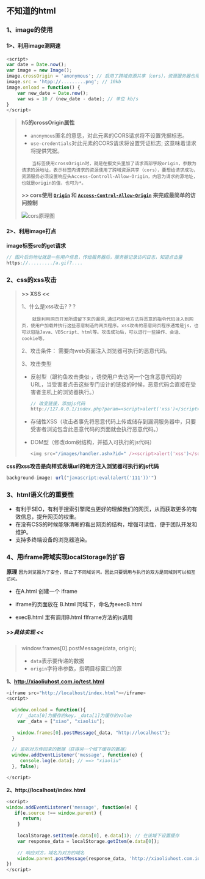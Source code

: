 ## 不知道的html

### 1、image的使用

#### 1>、利用image测网速

```javascript
<script>
var date = Date.now();
var image = new Image();
image.crossOrigin = 'anonymous'; // 启用了跨域资源共享（cors），资源服务器也得设置
image.src = 'htpp://.........png'; // 10kb
image.onload = function() {
    var new_date = Date.now();
    var ws = 10 / (new_date - date); // 单位 kb/s
}
</script>
```

> **h5的crossOrigin属性**
>
> * `anonymous`匿名的意思，对此元素的CORS请求将不设置凭据标志。
> * `use-credentials`对此元素的CORS请求将设置凭证标志; 这意味着请求将提供凭据。
>
> &nbsp;&nbsp;&nbsp;&nbsp;&nbsp;&nbsp;&nbsp;`当标签使用crossOrigin时，就是在报文头里加了请求首部字段origin，参数为请求的源地址，表示标签内请求的资源使用了跨域资源共享（cors），要想给请求成功，资源服务必须设置响应头Access-Controll-Allow-Origin，内容为请求的源地址，也就是origin的值，也可为*。`
>
> **>>  cors使用 [`Origin`](https://developer.mozilla.org/zh-CN/docs/Web/HTTP/Headers/Origin) 和 [`Access-Control-Allow-Origin`](https://developer.mozilla.org/zh-CN/docs/Web/HTTP/Headers/Access-Control-Allow-Origin) 来完成最简单的访问控制**
>
> ![cors原理图](https://github.com/xiaoliuing/study-notes/blob/master/imgs/cors.png?raw=true)

#### 2>、利用image打点

**image标签src的get请求**

```javascript
// 图片后的地址就是一些用户信息，传给服务器后，服务器记录访问日志，知道点击量
https://........./a.gif?....
```

### 2、css的xss攻击

> **>> XSS <<** 
>
> 1、什么是xss攻击? ? ? 
>
> &nbsp;&nbsp;&nbsp;&nbsp;&nbsp;&nbsp;&nbsp;`就是利用网页开发所遗留下来的漏洞,通过巧妙地方法将恶意的指令代码注入到网页，使用户加载并执行这些恶意制造的网页程序。xss攻击的恶意网页程序通常是js，也可以包括Java、VBScript、html等。攻击成功后，可以进行一些操作、会话、cookie等。`
>
> 2、攻击条件： 需要向web页面注入浏览器可执行的恶意代码。
>
> 3、攻击类型
>
> * 反射型（跟钓鱼攻击类似·，诱使用户去访问一个包含恶意代码的 URL，当受害者点击这些专门设计的链接的时候，恶意代码会直接在受害者主机上的浏览器执行。）
>
>   ```javascript
>   // 改变链接，添加js代码
>   http://127.0.0.1/index.php?param=<script>alert('xss')</script>
>   ```
>
> * 存储性XSS（攻击者事先将恶意代码上传或储存到漏洞服务器中，只要受害者浏览包含此恶意代码的页面就会执行恶意代码。）
>
> * DOM型（修改dom树结构，并插入可执行的js代码）
>
>   ```javascript
>   <img src="/images/handler.ashx?id=" /><script>alert('xss')</script><br x="" />
>   ```

**css的xss攻击是向样式表填url的地方注入浏览器可执行的js代码**

```javascript
background-image: url("javascript:eval(alert('111'))'")
```

### 3、html语义化的重要性

* 有利于SEO，有利于搜索引擎爬虫更好的理解我们的网页，从而获取更多的有效信息，提升网页的权重。
* 在没有CSS的时候能够清晰的看出网页的结构，增强可读性，便于团队开发和维护。
* 支持多终端设备的浏览器渲染。

### 4、用iframe跨域实现localStorage的扩容

**原理** `因为浏览器为了安全，禁止了不同域访问。因此只要调用与执行的双方是同域则可以相互访问。`

* 在A.html 创建一个 iframe

* iframe的页面放在 B.html 同域下，命名为execB.html

* execB.html 里有调用B.html fIframe方法的js调用

##### >>具体实现 <<

> window.frames[0].postMessage(data, origin);
>
> * `data`表示要传递的数据
> * `origin`字符串参数，指明目标窗口的源

**1、http://xiaoliuhost.com.io/test.html**

```javascript
<iframe src="http://localhost/index.html"></iframe>
<script>
    
  window.onload = function(){
    // _data[0]为缓存的key，_data[1]为缓存的value
	var _data = ["xiao", "xiaoliu"];
    
    window.frames[0].postMessage(_data, "http://localhost");
  }	

  // 监听对方传回来的数据（获得另一个域下缓存的数据）
  window.addEventListener('message', function(e) {  
	 console.log(e.data); // ==> "xiaoliu"      
  }, false);

</script>
```

**2、http://localhost/index.html**

```javascript
<script>
window.addEventListener('message', function(e) {
   if(e.source !== window.parent) {
      return;
    }
    
    localStorage.setItem(e.data[0], e.data[1); // 在该域下设置缓存
    var response_data = localStorage.getItem(e.data[0]);
    
    // 响应对方，域名为对方的域名
    window.parent.postMessage(response_data, 'http://xiaoliuhost.com.io');
})
</script>
```


